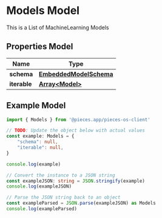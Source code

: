 
# Models Model

This is a List of MachineLearning Models

## Properties Model

Name | Type
------------ | -------------
**schema** | [**EmbeddedModelSchema**](EmbeddedModelSchema)
**iterable** | [**Array&lt;Model&gt;**](Model)

## Example Model

```typescript
import { Models } from '@pieces.app/pieces-os-client'

// TODO: Update the object below with actual values
const example: Models = {
    "schema": null,
    "iterable": null,
}

console.log(example)

// Convert the instance to a JSON string
const exampleJSON: string = JSON.stringify(example)
console.log(exampleJSON)

// Parse the JSON string back to an object
const exampleParsed = JSON.parse(exampleJSON) as Models
console.log(exampleParsed)
```


